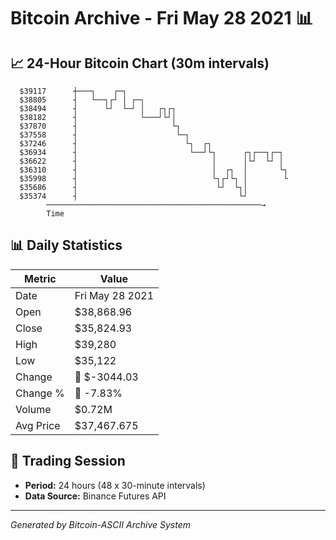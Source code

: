# Bitcoin Archive - Fri May 28 2021 📊

## 📈 24-Hour Bitcoin Chart (30m intervals)

```
  $39117      ┼───┐    ┌─┐                                     
  $38805      ┤   └──┐┌┘ │ ┌─┐                                 
  $38494      ┤      └┘  └─┘ │   ┌┐┌┐                          
  $38182      ┤              └───┘└┘│                          
  $37870      ┤                     └┐                         
  $37558      ┤                      └─┐                       
  $37246      ┤                        └┐  ┌┐                  
  $36934      ┤                         └──┘└┐      ┌┐┌──┐┌─┐  
  $36622      ┤                              │      │└┘  └┘ │  
  $36310      ┤                              │  ┌┐  │       └┐ 
  $35998      ┤                              └┐┌┘└┐ │        └ 
  $35686      ┤                               └┘  └┐│          
  $35374      ┤                                    └┘          
        ────────────────────────────────────────────────→
        Time
```

## 📊 Daily Statistics

| Metric | Value |
|--------|-------|
| Date | Fri May 28 2021 |
| Open | $38,868.96 |
| Close | $35,824.93 |
| High | $39,280 |
| Low | $35,122 |
| Change | 🔴 $-3044.03 |
| Change % | 🔴 -7.83% |
| Volume | $0.72M |
| Avg Price | $37,467.675 |

## 📅 Trading Session

- **Period:** 24 hours (48 x 30-minute intervals)
- **Data Source:** Binance Futures API

---
*Generated by Bitcoin-ASCII Archive System*
